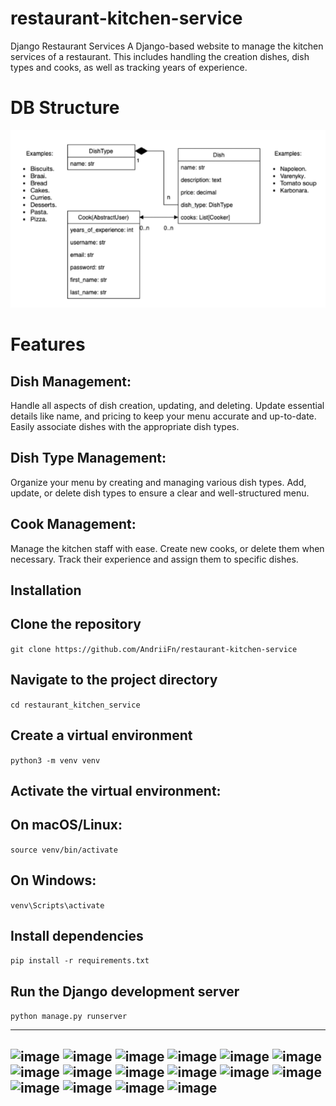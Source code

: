 # restaurant-kitchen-service

Django Restaurant Services
A Django-based website to manage the kitchen services of a restaurant. This includes handling the creation dishes, dish types and cooks, as well as tracking years of experience.

# DB Structure
![img.png](img.png)

# Features
## Dish Management:
Handle all aspects of dish creation, updating, and deleting.
Update essential details like name, and pricing to keep your menu accurate and up-to-date.
Easily associate dishes with the appropriate dish types.

## Dish Type Management:
Organize your menu by creating and managing various dish types.
Add, update, or delete dish types to ensure a clear and well-structured menu.

## Cook Management:
Manage the kitchen staff with ease.
Create new cooks, or delete them when necessary.
Track their experience and assign them to specific dishes.

## Installation

## Clone the repository
`git clone https://github.com/AndriiFn/restaurant-kitchen-service`

## Navigate to the project directory
`cd restaurant_kitchen_service`

## Create a virtual environment
`python3 -m venv venv`

## Activate the virtual environment:

## On macOS/Linux:
`source venv/bin/activate`

## On Windows:
`venv\Scripts\activate`

## Install dependencies
`pip install -r requirements.txt`

## Run the Django development server
`python manage.py runserver`

------------------------------------------------------------------------------------------------
![image](https://github.com/user-attachments/assets/c59b60ae-0225-4d6b-aa10-1265e4caff76)
![image](https://github.com/user-attachments/assets/500a6b5e-2b47-4023-88c5-ec541c9cb1e9)
![image](https://github.com/user-attachments/assets/9e633906-4c57-43c6-998d-6b4b53a5a3a5)
![image](https://github.com/user-attachments/assets/7f5cc24a-8b70-4532-93f9-1cbc424f3f4e)
![image](https://github.com/user-attachments/assets/050dd777-bb3c-4420-95ae-52ab2d93ba14)
![image](https://github.com/user-attachments/assets/f8b80cfe-6edf-410e-b9d3-b401c3fb3d93)
![image](https://github.com/user-attachments/assets/9946147f-4d67-4023-a466-407f96942b5c)
![image](https://github.com/user-attachments/assets/3a0e5b51-909f-4ffe-a7fb-fc42459234a6)
![image](https://github.com/user-attachments/assets/ee1d21b9-b776-473f-80e8-75e13244faa5)
![image](https://github.com/user-attachments/assets/ad9b1f03-d434-4e3b-b3a1-6058b441ec8d)
![image](https://github.com/user-attachments/assets/fbaa5946-aab9-491e-8f37-7f803fbccadf)
![image](https://github.com/user-attachments/assets/70b276f7-1cd4-4b35-830e-31d528ecf2bf)
![image](https://github.com/user-attachments/assets/68635d45-2802-49d5-a771-95d582c36f56)
![image](https://github.com/user-attachments/assets/96360f05-4c90-4cf0-844e-e702085f3cbe)
![image](https://github.com/user-attachments/assets/e36336c0-d94c-4b9e-87e9-09e76d5abb9a)
![image](https://github.com/user-attachments/assets/a1335578-6ebe-47fe-86e3-9152b4ec01f6)
------------------------------------------------------------------------------------------------
